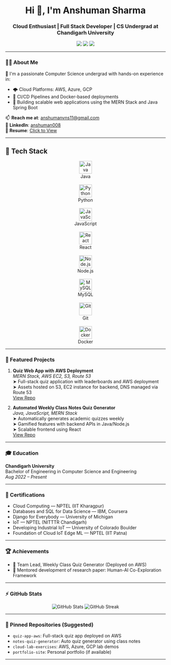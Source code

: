 
<h1 align="center">Hi 👋, I'm Anshuman Sharma</h1>
<h3 align="center">Cloud Enthusiast | Full Stack Developer | CS Undergrad at Chandigarh University</h3>

<p align="center">
  <a href="https://github.com/anshumann23"><img src="https://img.shields.io/github/followers/anshumann23?label=GitHub&style=social"></a>
  <a href="https://www.linkedin.com/in/anshuman008/"><img src="https://img.shields.io/badge/LinkedIn-blue?style=flat&logo=linkedin"></a>
  <a href="mailto:anshumanvns11@gmail.com"><img src="https://img.shields.io/badge/Gmail-red?style=flat&logo=gmail&logoColor=white"></a>
</p>

---

### 👨‍💻 About Me

🚀 I'm a passionate Computer Science undergrad with hands-on experience in:

- 🌩️ Cloud Platforms: AWS, Azure, GCP
- 🔁 CI/CD Pipelines and Docker-based deployments
- 🧩 Building scalable web applications using the MERN Stack and Java Spring Boot

📫 **Reach me at**: anshumanvns11@gmail.com  
🔗 **LinkedIn**: [anshuman008](https://www.linkedin.com/in/anshuman008/)  
💼 **Resume**: [Click to View](#)

---



## 🚀 Tech Stack

<div align="center">

<!-- Java -->
<img src="https://cdn.jsdelivr.net/gh/devicons/devicon/icons/java/java-original.svg" height="40" width="40" alt="Java" />
<br>Java<br><br>

<!-- Python -->
<img src="https://cdn.jsdelivr.net/gh/devicons/devicon/icons/python/python-original.svg" height="40" width="40" alt="Python" />
<br>Python<br><br>

<!-- JavaScript -->
<img src="https://cdn.jsdelivr.net/gh/devicons/devicon/icons/javascript/javascript-original.svg" height="40" width="40" alt="JavaScript" />
<br>JavaScript<br><br>

<!-- React -->
<img src="https://cdn.jsdelivr.net/gh/devicons/devicon/icons/react/react-original.svg" height="40" width="40" alt="React" />
<br>React<br><br>

<!-- Node.js -->
<img src="https://cdn.jsdelivr.net/gh/devicons/devicon/icons/nodejs/nodejs-original.svg" height="40" width="40" alt="Node.js" />
<br>Node.js<br><br>

<!-- MySQL -->
<img src="https://cdn.jsdelivr.net/gh/devicons/devicon/icons/mysql/mysql-original.svg" height="40" width="40" alt="MySQL" />
<br>MySQL<br><br>

<!-- Git -->
<img src="https://cdn.jsdelivr.net/gh/devicons/devicon/icons/git/git-original.svg" height="40" width="40" alt="Git" />
<br>Git<br><br>

<!-- Docker -->
<img src="https://cdn.jsdelivr.net/gh/devicons/devicon/icons/docker/docker-original.svg" height="40" width="40" alt="Docker" />
<br>Docker<br>

</div>


---

### 📌 Featured Projects

1. **Quiz Web App with AWS Deployment**  
   _MERN Stack, AWS EC2, S3, Route 53_  
   ➤ Full-stack quiz application with leaderboards and AWS deployment  
   ➤ Assets hosted on S3, EC2 instance for backend, DNS managed via Route 53  
   [View Repo](#)

2. **Automated Weekly Class Notes Quiz Generator**  
   _Java, JavaScript, MERN Stack_  
   ➤ Automatically generates academic quizzes weekly  
   ➤ Gamified features with backend APIs in Java/Node.js  
   ➤ Scalable frontend using React  
   [View Repo](#)

---

### 🎓 Education

**Chandigarh University**  
Bachelor of Engineering in Computer Science and Engineering  
_Aug 2022 – Present_

---

### 🧾 Certifications

- Cloud Computing — NPTEL (IIT Kharagpur)  
- Databases and SQL for Data Science — IBM, Coursera  
- Django for Everybody — University of Michigan  
- IoT — NPTEL (NITTTR Chandigarh)  
- Developing Industrial IoT — University of Colorado Boulder  
- Foundation of Cloud IoT Edge ML — NPTEL (IIT Patna)

---

### 🏆 Achievements

- 🧠 Team Lead, Weekly Class Quiz Generator (Deployed on AWS)  
- 🤝 Mentored development of research paper: Human-AI Co-Exploration Framework

---

### ⚡ GitHub Stats

<p align="center">
  <img src="https://github-readme-stats.vercel.app/api?username=anshumann23&show_icons=true&theme=radical" alt="GitHub Stats" />
  <img src="https://github-readme-streak-stats.herokuapp.com/?user=anshumann23&theme=radical" alt="GitHub Streak" />
</p>

---

### 📌 Pinned Repositories (Suggested)

- `quiz-app-aws`: Full-stack quiz app deployed on AWS  
- `notes-quiz-generator`: Auto quiz generator using class notes  
- `cloud-lab-exercises`: AWS, Azure, GCP lab demos  
- `portfolio-site`: Personal portfolio (if available)

---
